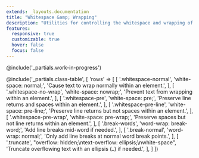```yaml
---
extends: _layouts.documentation
title: "Whitespace &amp; Wrapping"
description: "Utilities for controlling the whitespace and wrapping of an element."
features:
  responsive: true
  customizable: true
  hover: false
  focus: false
---
```


@include('_partials.work-in-progress')

@include('_partials.class-table', [
  'rows' => [
    [
      '.whitespace-normal',
      'white-space: normal;',
      'Cause text to wrap normally within an element.',
    ],
    [
      '.whitespace-no-wrap',
      'white-space: nowrap;',
      'Prevent text from wrapping within an element.',
    ],
    [
      '.whitespace-pre',
      'white-space: pre;',
      'Preserve line returns and spaces within an element.',
    ],
    [
      '.whitespace-pre-line',
      'white-space: pre-line;',
      'Preserve line returns but not spaces within an element.',
    ],
    [
      '.whitespace-pre-wrap',
      'white-space: pre-wrap;',
      'Preserve spaces but not line returns within an element.',
    ],
    [
      '.break-words',
      'word-wrap: break-word;',
      'Add line breaks mid-word if needed.',
    ],
    [
      '.break-normal',
      'word-wrap: normal;',
      'Only add line breaks at normal word break points.',
    ],
    [
      '.truncate',
      "overflow: hidden;\ntext-overflow: ellipsis;\nwhite-space",
      'Truncate overflowing text with an ellipsis (<code>…</code>) if needed.',
    ],
  ]
])
